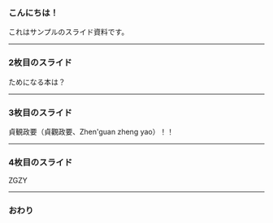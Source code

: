 ### こんにちは！


これはサンプルのスライド資料です。


---


### 2枚目のスライド

ためになる本は？

---


### 3枚目のスライド

貞観政要（貞觀政要、Zhen'guan zheng yao）！！


---


### 4枚目のスライド

ZGZY


---

### おわり

